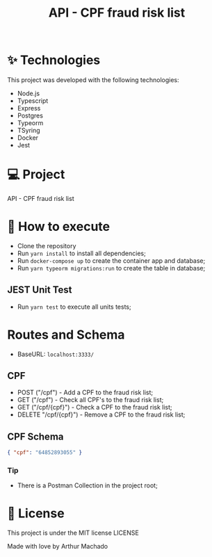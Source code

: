 <h1 align="center">API - CPF fraud risk list</h1>
<br>

# ✨ Technologies

This project was developed with the following technologies: 

- Node.js
- Typescript
- Express
- Postgres
- Typeorm
- TSyring
- Docker
- Jest

# 💻 Project

API - CPF fraud risk list

# 🚀 How to execute

- Clone the repository
- Run `yarn install` to install all dependencies;
- Run `docker-compose up` to create the container app and database;
- Run `yarn typeorm migrations:run` to create the table in database;
## JEST Unit Test
- Run `yarn test` to execute all units tests;

# Routes and Schema

- BaseURL: `localhost:3333/`

## CPF
- POST ("/cpf") - Add a CPF to the fraud risk list;
- GET ("/cpf") - Check all CPF's to the fraud risk list;
- GET ("/cpf/{cpf}") - Check a CPF to the fraud risk list;
- DELETE "/cpf/{cpf}") - Remove a CPF to the fraud risk list;
## CPF Schema
```json
{ "cpf": "64852893055" }
```
### Tip
- There is a Postman Collection in the project root;

# :closed_book: License <a name="-license" style="text-decoration:none"></a>

This project is under the MIT license LICENSE

Made with love by Arthur Machado